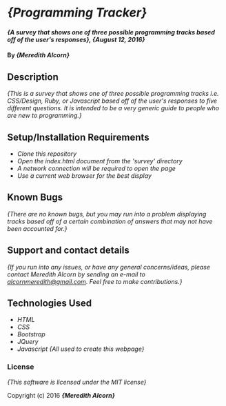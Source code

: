 # _{Programming Tracker}_

#### _{A survey that shows one of three possible programming tracks based off of the user's responses}, {August 12, 2016}_

#### By _**{Meredith Alcorn}**_

## Description

_{This is a survey that shows one of three possible programming tracks i.e. CSS/Design, Ruby, or Javascript based off of the user's responses to five different questions.  It is intended to be a very generic guide to people who are new to programming.}_

## Setup/Installation Requirements

* _Clone this repository_
* _Open the index.html document from the 'survey' directory_
* _A network connection will be required to open the page_
* _Use a current web browser for the best display_

## Known Bugs

_{There are no known bugs, but you may run into a problem displaying tracks based off of a certain combination of answers that may not have been accounted for.}_

## Support and contact details

_{If you run into any issues, or have any general concerns/ideas, please contact Meredith Alcorn by sending an e-mail to alcornmeredith@gmail.com.  Feel free to make contributions.}_

## Technologies Used

* _HTML_
* _CSS_
* _Bootstrap_
* _JQuery_
* _Javascript_
_{All used to create this webpage}_

### License

*{This software is licensed under the MIT license}*

Copyright (c) 2016 **_{Meredith Alcorn}_**

